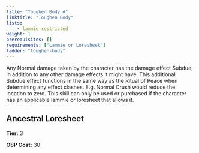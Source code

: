 ```yaml
---
title: "Toughen Body #"
linktitle: "Toughen Body"
lists:
    - lammie-restricted
weight: 1
prerequisites: []
requirements: ["Lammie or Loresheet"]
ladder: "toughen-body"
---
```

Any Normal damage taken by the character has the damage effect Subdue, in addition to any other damage effects it might have. This additional Subdue effect functions in the same way as the Ritual of Peace when determining any effect clashes. E.g. Normal Crush would reduce the location to zero. This skill can only be used or purchased if the character has an applicable lammie or loresheet that allows it.


## Ancestral Loresheet

**Tier:** 3

**OSP Cost:** 30